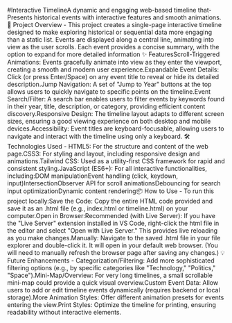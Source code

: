 #Interactive TimelineA dynamic and engaging web-based timeline that-
 Presents historical events with interactive features and smooth animations.
 🚀 Project Overview - 
 This project creates a single-page interactive timeline designed to make exploring historical or sequential data more engaging than a static list. Events are displayed along a central line, animating into view as the user scrolls. Each event provides a concise summary, with the option to expand for more detailed information
 ✨ FeaturesScroll-Triggered Animations: Events gracefully animate into view as they enter the viewport, creating a smooth and modern user experience.Expandable Event Details: Click (or press Enter/Space) on any event title to reveal or hide its detailed description.Jump Navigation: A set of "Jump to Year" buttons at the top allows users to quickly navigate to specific points on the timeline.Event Search/Filter: A search bar enables users to filter events by keywords found in their year, title, description, or category, providing efficient content discovery.Responsive Design: The timeline layout adapts to different screen sizes, ensuring a good viewing experience on both desktop and mobile devices.Accessibility: Event titles are keyboard-focusable, allowing users to navigate and interact with the timeline using only a keyboard.
 🛠️ Technologies Used -
 HTML5: For the structure and content of the web page.CSS3: For styling and layout, including responsive design and animations.Tailwind CSS: Used as a utility-first CSS framework for rapid and consistent styling.JavaScript (ES6+): For all interactive functionalities, including:DOM manipulationEvent handling (click, keydown, input)IntersectionObserver API for scroll animationsDebouncing for search input optimizationDynamic content rendering📦 
 How to Use -
 To run this project locally:Save the Code: Copy the entire HTML code provided and save it as an .html file (e.g., index.html or timeline.html) on your computer.Open in Browser:Recommended (with Live Server): If you have the "Live Server" extension installed in VS Code, right-click the html file in the editor and select "Open with Live Server." This provides live reloading as you make changes.Manually: Navigate to the saved .html file in your file explorer and double-click it. It will open in your default web browser. (You will need to manually refresh the browser page after saving any changes.)
 💡 Future Enhancements -
 Categorization/Filtering: Add more sophisticated filtering options (e.g., by specific categories like "Technology," "Politics," "Space").Mini-Map/Overview: For very long timelines, a small scrollable mini-map could provide a quick visual overview.Custom Event Data: Allow users to add or edit timeline events dynamically (requires backend or local storage).More Animation Styles: Offer different animation presets for events entering the view.Print Styles: Optimize the timeline for printing, ensuring readability without interactive elements.
